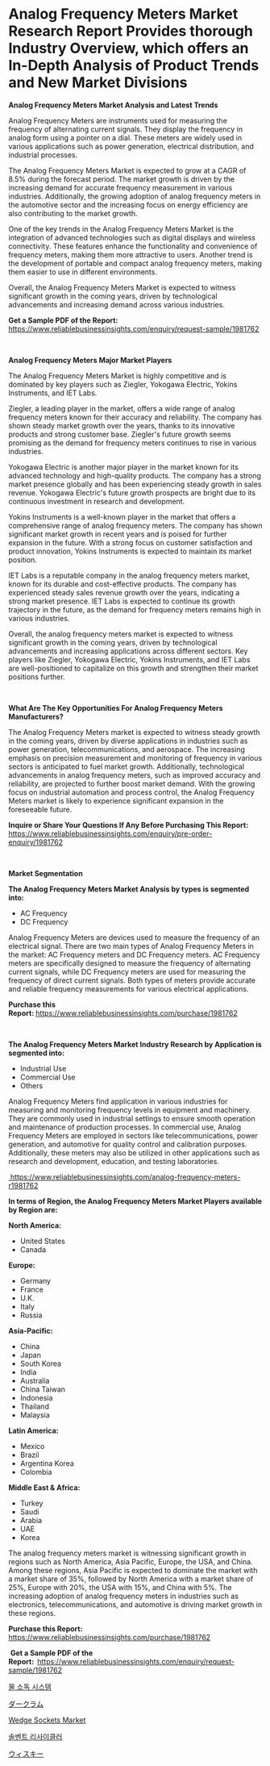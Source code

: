 <p><h1>Analog Frequency Meters Market Research Report Provides thorough Industry Overview, which offers an In-Depth Analysis of Product Trends and New Market Divisions</h1></p><p><strong>Analog Frequency Meters Market Analysis and Latest Trends</strong></p>
<p><p>Analog Frequency Meters are instruments used for measuring the frequency of alternating current signals. They display the frequency in analog form using a pointer on a dial. These meters are widely used in various applications such as power generation, electrical distribution, and industrial processes.</p><p>The Analog Frequency Meters Market is expected to grow at a CAGR of 8.5% during the forecast period. The market growth is driven by the increasing demand for accurate frequency measurement in various industries. Additionally, the growing adoption of analog frequency meters in the automotive sector and the increasing focus on energy efficiency are also contributing to the market growth.</p><p>One of the key trends in the Analog Frequency Meters Market is the integration of advanced technologies such as digital displays and wireless connectivity. These features enhance the functionality and convenience of frequency meters, making them more attractive to users. Another trend is the development of portable and compact analog frequency meters, making them easier to use in different environments.</p><p>Overall, the Analog Frequency Meters Market is expected to witness significant growth in the coming years, driven by technological advancements and increasing demand across various industries.</p></p>
<p><strong>Get a Sample PDF of the Report:&nbsp;</strong> <a href="https://www.reliablebusinessinsights.com/enquiry/request-sample/1981762">https://www.reliablebusinessinsights.com/enquiry/request-sample/1981762</a></p>
<p>&nbsp;</p>
<p><strong>Analog Frequency Meters Major Market Players</strong></p>
<p><p>The Analog Frequency Meters Market is highly competitive and is dominated by key players such as Ziegler, Yokogawa Electric, Yokins Instruments, and IET Labs.</p><p>Ziegler, a leading player in the market, offers a wide range of analog frequency meters known for their accuracy and reliability. The company has shown steady market growth over the years, thanks to its innovative products and strong customer base. Ziegler's future growth seems promising as the demand for frequency meters continues to rise in various industries.</p><p>Yokogawa Electric is another major player in the market known for its advanced technology and high-quality products. The company has a strong market presence globally and has been experiencing steady growth in sales revenue. Yokogawa Electric's future growth prospects are bright due to its continuous investment in research and development.</p><p>Yokins Instruments is a well-known player in the market that offers a comprehensive range of analog frequency meters. The company has shown significant market growth in recent years and is poised for further expansion in the future. With a strong focus on customer satisfaction and product innovation, Yokins Instruments is expected to maintain its market position.</p><p>IET Labs is a reputable company in the analog frequency meters market, known for its durable and cost-effective products. The company has experienced steady sales revenue growth over the years, indicating a strong market presence. IET Labs is expected to continue its growth trajectory in the future, as the demand for frequency meters remains high in various industries.</p><p>Overall, the analog frequency meters market is expected to witness significant growth in the coming years, driven by technological advancements and increasing applications across different sectors. Key players like Ziegler, Yokogawa Electric, Yokins Instruments, and IET Labs are well-positioned to capitalize on this growth and strengthen their market positions further.</p></p>
<p>&nbsp;</p>
<p><strong>What Are The Key Opportunities For Analog Frequency Meters Manufacturers?</strong></p>
<p><p>The Analog Frequency Meters market is expected to witness steady growth in the coming years, driven by diverse applications in industries such as power generation, telecommunications, and aerospace. The increasing emphasis on precision measurement and monitoring of frequency in various sectors is anticipated to fuel market growth. Additionally, technological advancements in analog frequency meters, such as improved accuracy and reliability, are projected to further boost market demand. With the growing focus on industrial automation and process control, the Analog Frequency Meters market is likely to experience significant expansion in the foreseeable future.</p></p>
<p><strong>Inquire or Share Your Questions If Any Before Purchasing This Report:</strong> <a href="https://www.reliablebusinessinsights.com/enquiry/pre-order-enquiry/1981762">https://www.reliablebusinessinsights.com/enquiry/pre-order-enquiry/1981762</a></p>
<p>&nbsp;</p>
<p><strong>Market Segmentation</strong></p>
<p><strong>The Analog Frequency Meters Market Analysis by types is segmented into:</strong></p>
<p><ul><li>AC Frequency</li><li>DC Frequency</li></ul></p>
<p><p>Analog Frequency Meters are devices used to measure the frequency of an electrical signal. There are two main types of Analog Frequency Meters in the market: AC Frequency meters and DC Frequency meters. AC Frequency meters are specifically designed to measure the frequency of alternating current signals, while DC Frequency meters are used for measuring the frequency of direct current signals. Both types of meters provide accurate and reliable frequency measurements for various electrical applications.</p></p>
<p><strong>Purchase this Report:&nbsp;</strong><a href="https://www.reliablebusinessinsights.com/purchase/1981762">https://www.reliablebusinessinsights.com/purchase/1981762</a></p>
<p>&nbsp;</p>
<p><strong>The Analog Frequency Meters Market Industry Research by Application is segmented into:</strong></p>
<p><ul><li>Industrial Use</li><li>Commercial Use</li><li>Others</li></ul></p>
<p><p>Analog Frequency Meters find application in various industries for measuring and monitoring frequency levels in equipment and machinery. They are commonly used in industrial settings to ensure smooth operation and maintenance of production processes. In commercial use, Analog Frequency Meters are employed in sectors like telecommunications, power generation, and automotive for quality control and calibration purposes. Additionally, these meters may also be utilized in other applications such as research and development, education, and testing laboratories.</p></p>
<p><a href="https://www.reliablebusinessinsights.com/analog-frequency-meters-r1981762">&nbsp;https://www.reliablebusinessinsights.com/analog-frequency-meters-r1981762</a></p>
<p><strong>In terms of Region, the Analog Frequency Meters Market Players available by Region are:</strong></p>
<p>
    <p> <strong> North America: </strong>
        <ul>
            <li>United States</li>
            <li>Canada</li>
        </ul>
        </p> 
    <p> <strong> Europe: </strong>
        <ul>
            <li>Germany</li>
            <li>France</li>
            <li>U.K.</li>
            <li>Italy</li>
            <li>Russia</li>
        </ul>
        </p> 
    <p> <strong> Asia-Pacific: </strong>
        <ul>
            <li>China</li>
            <li>Japan</li>
            <li>South Korea</li>
            <li>India</li>
            <li>Australia</li>
            <li>China Taiwan</li>
            <li>Indonesia</li>
            <li>Thailand</li>
            <li>Malaysia</li>
        </ul>
        </p> 
    <p> <strong> Latin America: </strong>
        <ul>
            <li>Mexico</li>
            <li>Brazil</li>
            <li>Argentina Korea</li>
            <li>Colombia</li>
        </ul>
        </p> 
    <p> <strong> Middle East & Africa: </strong>
        <ul>
            <li>Turkey</li>
            <li>Saudi</li>
            <li>Arabia</li>
            <li>UAE</li>
            <li>Korea</li>
        </ul>
    </p>
    </p>
<p><p>The analog frequency meters market is witnessing significant growth in regions such as North America, Asia Pacific, Europe, the USA, and China. Among these regions, Asia Pacific is expected to dominate the market with a market share of 35%, followed by North America with a market share of 25%, Europe with 20%, the USA with 15%, and China with 5%. The increasing adoption of analog frequency meters in industries such as electronics, telecommunications, and automotive is driving market growth in these regions.</p></p>
<p><strong>Purchase this Report: </strong><a href="https://www.reliablebusinessinsights.com/purchase/1981762">https://www.reliablebusinessinsights.com/purchase/1981762</a></p>
<p>&nbsp;<strong>Get a Sample PDF of the Report:&nbsp;&nbsp;</strong><a href="https://www.reliablebusinessinsights.com/enquiry/request-sample/1981762">https://www.reliablebusinessinsights.com/enquiry/request-sample/1981762</a></p>
<p><strong></strong></p>
<p><p><a href="https://github.com/DavidCarter19662022/Market-Research-Report-List-1/blob/main/5329839169990.md">물 소독 시스템</a></p><p><a href="https://github.com/dathomson6534/Market-Research-Report-List-2/blob/main/3244956158457.md">ダークラム</a></p><p><a href="https://github.com/lubmix/Market-Research-Report-List-3/blob/main/wedge-sockets-market.md">Wedge Sockets Market</a></p><p><a href="https://github.com/crfsywufhm81415/Market-Research-Report-List-2/blob/main/9419121169991.md">솔벤트 리사이클러</a></p><p><a href="https://github.com/BoydYundt1/Market-Research-Report-List-1/blob/main/5851963158458.md">ウィスキー</a></p></p>